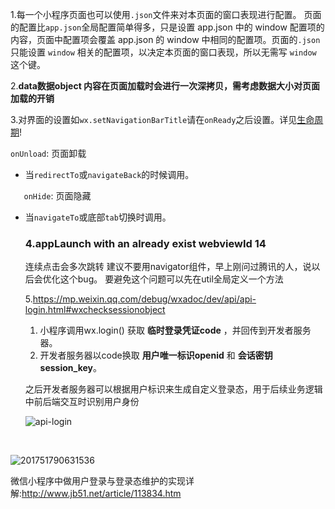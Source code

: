 1.每一个小程序页面也可以使用`.json`文件来对本页面的窗口表现进行配置。 页面的配置比`app.json`全局配置简单得多，只是设置 app.json 中的 window 配置项的内容，页面中配置项会覆盖 app.json 的 window 中相同的配置项。页面的`.json`只能设置 `window` 相关的配置项，以决定本页面的窗口表现，所以无需写 `window` 这个键。

2.**data数据object 内容在页面加载时会进行一次深拷贝，需考虑数据大小对页面加载的开销**

3.对界面的设置如`wx.setNavigationBarTitle`请在`onReady`之后设置。详见[生命周期](https://mp.weixin.qq.com/debug/wxadoc/dev/framework/app-service/page.html#生命周期)!

`onUnload`: 页面卸载

- 当`redirectTo`或`navigateBack`的时候调用。

`   onHide`: 页面隐藏

- 当`navigateTo`或底部`tab`切换时调用。

  ### 4.appLaunch with an already exist webviewId 14  

  连续点击会多次跳转 建议不要用navigator组件，早上刚问过腾讯的人，说以后会优化这个bug。
  要避免这个问题可以先在util全局定义一个方法

   5.https://mp.weixin.qq.com/debug/wxadoc/dev/api/api-login.html#wxchecksessionobject

  1. 小程序调用wx.login() 获取 **临时登录凭证code** ，并回传到开发者服务器。
  2. 开发者服务器以code换取 **用户唯一标识openid** 和 **会话密钥session_key**。

  之后开发者服务器可以根据用户标识来生成自定义登录态，用于后续业务逻辑中前后端交互时识别用户身份

  ![api-login](D:\Desktop\api-login.jpg)

  ​


![201751790631536](D:\Desktop\201751790631536.png)

微信小程序中做用户登录与登录态维护的实现详解:http://www.jb51.net/article/113834.htm

